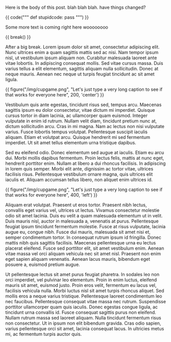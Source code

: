 Here is the body of this post. blah blah blah. have things changed?

{{ code("""
def stupidcode:
    pass
""") }}

Some more text is coming right here woooooooo

{{ break() }}

After a big break.  Lorem ipsum dolor sit amet, consectetur adipiscing elit.
Nunc ultrices enim a quam sagittis mattis sed ac nisi. Nam tempor ipsum nisl,
ut vestibulum ipsum aliquam non. Curabitur malesuada laoreet ante vitae
lobortis. In adipiscing consequat mollis. Sed vitae cursus massa. Duis varius
tellus a elit elementum, sagittis aliquam nulla sollicitudin. Donec at neque
mauris. Aenean nec neque ut turpis feugiat tincidunt ac sit amet ligula.

{{ figure("/img/cupgame.png", "Let's just type a very long caption to see if that works for everyone here", 200, 'center') }}

Vestibulum quis ante egestas, tincidunt risus sed, tempus arcu. Maecenas
sagittis ipsum eu dolor consectetur, vitae dictum mi imperdiet. Quisque cursus
tortor in diam lacinia, ac ullamcorper quam euismod. Integer vulputate in enim
id rutrum. Nullam velit diam, tincidunt pretium nunc at, dictum sollicitudin
arcu. Cras in mi magna. Nam ac lectus non nisi vulputate varius. Fusce lobortis
tempus volutpat. Pellentesque suscipit iaculis aliquam. Etiam et volutpat arcu.
Quisque hendrerit mi sed fermentum imperdiet. Ut sit amet tellus elementum urna
tristique dapibus.

Sed eu eleifend odio. Donec elementum sed augue at iaculis. Etiam eu arcu dui.
Morbi mollis dapibus fermentum. Proin lectus felis, mattis at nunc eget,
hendrerit porttitor enim. Nullam at libero a dui rhoncus facilisis. In
adipiscing in lorem quis semper. Morbi elit ante, dignissim ac tortor vitae,
ultrices facilisis risus. Pellentesque vestibulum ornare magna, quis ultrices
elit iaculis et. Aliquam accumsan tellus libero, non aliquet enim ultrices id.

{{ figure("/img/cupgame.png", "Let's just type a very long caption to see if that works for everyone here", 400, 'left') }}

Aliquam erat volutpat. Praesent ut eros tortor. Praesent nibh lectus, convallis
eget varius vel, ultrices ut lectus. Vivamus consectetur molestie odio sit amet
lacinia. Duis eu velit a quam malesuada elementum ut in velit. Duis mauris
nisl, auctor in malesuada a, venenatis at purus. Pellentesque feugiat ipsum
tincidunt fermentum molestie. Fusce at risus vulputate, lacinia augue eu,
congue nibh. Fusce dui mauris, malesuada sit amet nisi et, semper condimentum
tortor. In consequat rutrum ipsum id fringilla. Donec mattis nibh quis sagittis
facilisis. Maecenas pellentesque urna eu lectus placerat eleifend. Fusce sed
porttitor elit, sit amet vestibulum enim. Aenean vitae massa vel orci aliquam
vehicula nec sit amet nisl. Praesent non enim eget sapien aliquam venenatis.
Aenean lacus mauris, bibendum eget posuere a, euismod pretium augue.

Ut pellentesque lectus sit amet purus feugiat pharetra. In sodales leo non orci
imperdiet, vel pulvinar leo elementum. Proin in enim luctus, eleifend mauris
sit amet, euismod justo. Proin eros velit, fermentum eu lacus vel, facilisis
vehicula nulla. Morbi luctus nisl sit amet turpis rhoncus aliquet. Sed mollis
eros a neque varius tristique. Pellentesque laoreet condimentum leo nec
faucibus. Pellentesque consequat vitae massa nec rutrum. Suspendisse porttitor
ullamcorper quam quis iaculis. Donec egestas congue ligula, ac tincidunt urna
convallis id. Fusce consequat sagittis purus non eleifend. Nullam rutrum massa
sed laoreet aliquam. Nulla tincidunt fermentum risus non consectetur. Ut in
ipsum non elit bibendum gravida. Cras odio sapien, varius pellentesque orci sit
amet, lacinia consequat lacus. In ultricies metus mi, ac fermentum turpis
auctor quis.


